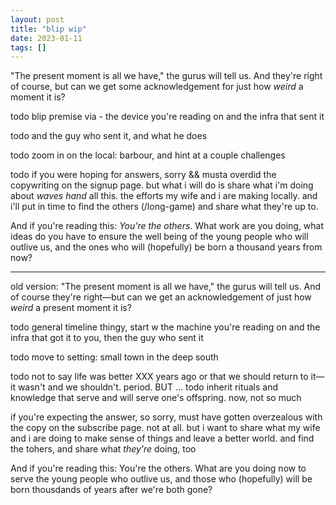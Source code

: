 ```yaml
---
layout: post
title: "blip wip"
date: 2023-01-11
tags: []
---
```


"The present moment is all we have," the gurus will tell us. And they're right of course, but can we get some acknowledgement for just how _weird_ a moment it is?

todo blip premise via - the device you're reading on and the infra that sent it

todo and the guy who sent it, and what he does

todo zoom in on the local: barbour, and hint at a couple challenges

todo if you were hoping for answers, sorry && musta overdid the copywriting on the signup page. but what i will do is share what i'm doing about *waves hand* all this. the efforts my wife and i are making locally. and i'll put in time to find the others (/long-game) and share what they're up to.

And if you're reading this: _You're the others_. What work are you doing, what ideas do you have to ensure the well being of the young people who will outlive us, and the ones who will (hopefully) be born a thousand years from now?

---

old version:
"The present moment is all we have," the gurus will tell us. And of course they're right—but can we get an acknowledgement of just how _weird_ a present moment it is?

todo general timeline thingy, start w the machine you're reading on and the infra that got it to you, then the guy who sent it

todo move to setting: small town in the deep south

todo not to say life was better XXX years ago or that we should return to it—it wasn't and we shouldn't. period. BUT ... todo inherit rituals and knowledge that serve and will serve one's offspring. now, not so much

if you're expecting the answer, so sorry, must have gotten overzealous with the copy on the subscribe page. not at all. but i want to share what my wife and i are doing to make sense of things and leave a better world. and find the tohers, and share what *they're* doing, too

And if you're reading this: You're the others. What are you doing now to serve the young people who outlive us, and those who (hopefully) will be born thousdands of years after we're both gone?
